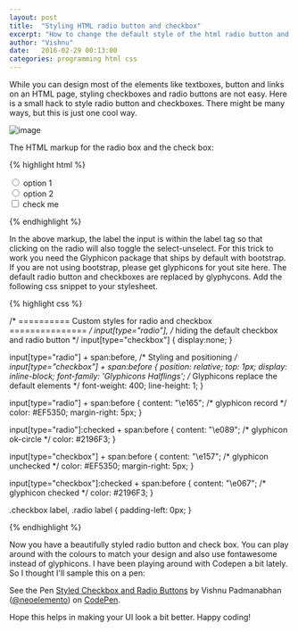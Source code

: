 ```yaml
---
layout: post
title:  "Styling HTML radio button and checkbox"
excerpt: "How to change the default style of the html radio button and checkbox"
author: "Vishnu"
date:   2016-02-29 00:13:00
categories: programming html css
---
```


While you can design most of the elements like textboxes, button and links on an HTML page, styling checkboxes and radio buttons are not easy. Here is a small hack to style radio button and checkboxes. There might be many ways, but this is just one cool way.

<img class="img-responsive" src="http://media.tumblr.com/558aff28bfa34dda1690118ee8d29d46/tumblr_inline_nkzeveJIuu1qid8j3.png" alt="image" />

The HTML markup for the radio box and the check box:


{% highlight html %}

<!-- HTML markup for the radio button -->

<div class="radio">
    <label>
        <input name="option1" type="radio">
        <span>option 1</span>
    </label>
</div>

<div class="radio">
    <label>
        <input name="option2" type="radio">
        <span>option 2</span>
    </label>
</div>

<!-- HTML markup for the checkbox -->

<div class="checkbox">
    <label>
        <input type="checkbox">
        <span>check me</span>
    </label>
</div>

{% endhighlight %}

In the above markup, the label the input is within the label tag so that clicking on the radio will also toggle the select-unselect. For this trick to work you need the Glyphicon package that ships by default with bootstrap. If you are not using bootstrap, please get glyphicons for yout site here. The default radio button and checkboxes are replaced by glyphycons. Add the following css snippet to your stylesheet.


{% highlight css %}

/* ========== Custom styles for radio and checkbox =============== */
input[type="radio"],            /* hiding the default checkbox and radio button */
input[type="checkbox"] {
  display:none;
}

input[type="radio"] + span:before,  /* Styling and positioning */
input[type="checkbox"] + span:before {
  position: relative;
  top: 1px;
  display: inline-block;
  font-family: 'Glyphicons Halflings';  /* Glyphicons replace the default elements */
  font-weight: 400;
  line-height: 1;
}


input[type="radio"] + span:before {
  content: "\e165";    /* glyphicon record */
  color: #EF5350;
  margin-right: 5px;
}

input[type="radio"]:checked + span:before {
  content: "\e089";    /* glyphicon ok-circle */
  color: #2196F3;
}


input[type="checkbox"] + span:before {
  content: "\e157";   /* glyphicon unchecked */
  color: #EF5350;
  margin-right: 5px;
}

input[type="checkbox"]:checked + span:before {
  content: "\e067";   /* glyphicon checked */
  color: #2196F3;
}

.checkbox label, .radio label {
    padding-left: 0px;
}

{% endhighlight %}



Now you have a beautifully styled radio button and check box. You can play around with the colours to match your design and also use fontawesome instead of glyphicons. I have been playing around with Codepen a bit lately. So I thought I'll sample this on a pen:

<p data-height="268" data-theme-id="0" data-slug-hash="YPbmMJ" data-default-tab="result" data-user="neoelemento" class='codepen'>See the Pen <a href='http://codepen.io/neoelemento/pen/YPbmMJ/'>Styled Checkbox and Radio Buttons</a> by Vishnu Padmanabhan (<a href='http://codepen.io/neoelemento'>@neoelemento</a>) on <a href='http://codepen.io'>CodePen</a>.</p>
<script async src="//assets.codepen.io/assets/embed/ei.js" async="async"></script>

Hope this helps in making your UI look a bit better. Happy coding!
